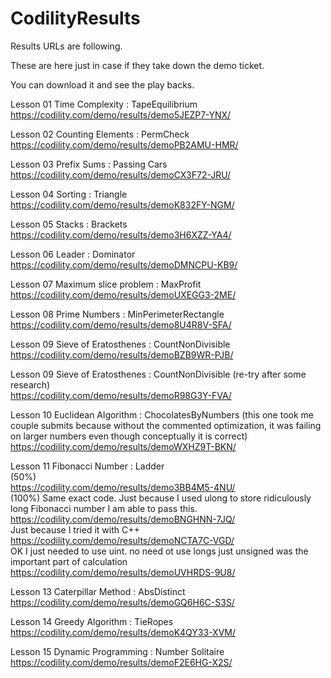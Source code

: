 CodilityResults
===============

Results URLs are following.

These are here just in case if they take down the demo ticket.

You can download it and see the play backs.

Lesson 01 Time Complexity : TapeEquilibrium<br>
https://codility.com/demo/results/demo5JEZP7-YNX/

Lesson 02 Counting Elements : PermCheck<br>
https://codility.com/demo/results/demoPB2AMU-HMR/

Lesson 03 Prefix Sums : Passing Cars <br>
https://codility.com/demo/results/demoCX3F72-JRU/

Lesson 04 Sorting : Triangle <br>
https://codility.com/demo/results/demoK832FY-NGM/

Lesson 05 Stacks : Brackets<br>
https://codility.com/demo/results/demo3H6XZZ-YA4/

Lesson 06 Leader : Dominator<br>
https://codility.com/demo/results/demoDMNCPU-KB9/

Lesson 07 Maximum slice problem : MaxProfit<br>
https://codility.com/demo/results/demoUXEGG3-2ME/

Lesson 08 Prime Numbers : MinPerimeterRectangle<br>
https://codility.com/demo/results/demo8U4R8V-SFA/

Lesson 09 Sieve of Eratosthenes : CountNonDivisible<br>
https://codility.com/demo/results/demoBZB9WR-PJB/

Lesson 09 Sieve of Eratosthenes : CountNonDivisible (re-try after some research)<br>
https://codility.com/demo/results/demoR98G3Y-FVA/

Lesson 10 Euclidean Algorithm : ChocolatesByNumbers (this one took me couple submits because without the commented optimization, it was failing on larger numbers even though conceptually it is correct)<br>
https://codility.com/demo/results/demoWXHZ9T-BKN/

Lesson 11 Fibonacci Number : Ladder <br>
(50%)<br>
https://codility.com/demo/results/demo3BB4M5-4NU/<br>
(100%) Same exact code. Just because I used ulong to store ridiculously long Fibonacci number I am able to pass this.<br>
https://codility.com/demo/results/demoBNGHNN-7JQ/ <br>
Just because I tried it with C++<br>
https://codility.com/demo/results/demoNCTA7C-VGD/<br>
OK I just needed to use uint. no need ot use longs just unsigned was the important part of calculation<br>
https://codility.com/demo/results/demoUVHRDS-9U8/

Lesson 13 Caterpillar Method : AbsDistinct<br>
https://codility.com/demo/results/demoGQ6H6C-S3S/

Lesson 14 Greedy Algorithm : TieRopes<br>
https://codility.com/demo/results/demoK4QY33-XVM/

Lesson 15 Dynamic Programming : Number Solitaire<br>
https://codility.com/demo/results/demoF2E6HG-X2S/

